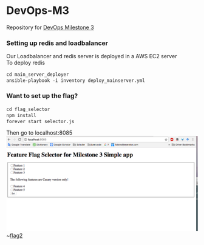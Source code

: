 # DevOps-M3
Repository for [DevOps Milestone 3](https://github.com/CSC-DevOps/Course/blob/master/Project/M3.md)  

### Setting up redis and loadbalancer
Our Loadbalancer and redis server is deployed in a AWS EC2 server  
To deploy redis
```
cd main_server_deployer
ansible-playbook -i inventory deploy_mainserver.yml
```

### Want to set up the flag?
```
cd flag_selector
npm install
forever start selector.js
```
Then go to localhost:8085  
![flag](README_img/flag.png)
~[flag2](README_img/flag_done.png)
